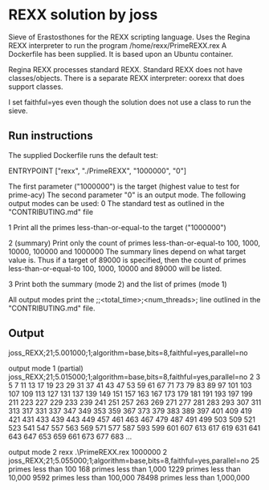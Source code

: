 # REXX solution by joss
Sieve of Erastosthones for the REXX scripting language.
Uses the Regina REXX interpreter to run the program /home/rexx/PrimeREXX.rex
A Dockerfile has been supplied. It is based upon an Ubuntu container.

Regina REXX processes standard REXX. Standard REXX does not have classes/objects.
There is a separate REXX interpreter: oorexx that does support classes.

I set faithful=yes even though the solution does not use a class to run the sieve.
## Run instructions
The supplied Dockerfile runs the default test:

ENTRYPOINT ["rexx", "./PrimeREXX", "1000000", "0"]

The first parameter ("1000000") is the target (highest value to test for prime-acy)
The second parameter "0" is an output mode. The following output modes can be used:
0   The standard test as outlined in the "CONTRIBUTING.md" file

1   Print all the primes less-than-or-equal-to the target ("1000000")

2   (summary) Print only the count of primes less-than-or-equal-to 100, 1000, 10000, 100000 and 1000000
    The summary lines depend on what target value is. Thus if a target of 89000 is specified, then
    the count of primes less-than-or-equal-to 100, 1000, 10000 and 89000 will be listed.

3   Print both the summary (mode 2) and the list of primes (mode 1)

All output modes print the <label>;<iterations>;<total_time>;<num_threads>;<tags> line outlined in
the "CONTRIBUTING.md" file.


## Output
joss_REXX;21;5.001000;1;algorithm=base,bits=8,faithful=yes,parallel=no

output mode 1 (partial)
joss_REXX;21;5.015000;1;algorithm=base,bits=8,faithful=yes,parallel=no
       2       3       5       7      11      13      17      19      23      29      31      37      41      43      47      53      59      61      67      71
      73      79      83      89      97     101     103     107     109     113     127     131     137     139     149     151     157     163     167     173
     179     181     191     193     197     199     211     223     227     229     233     239     241     251     257     263     269     271     277     281
     283     293     307     311     313     317     331     337     347     349     353     359     367     373     379     383     389     397     401     409
     419     421     431     433     439     443     449     457     461     463     467     479     487     491     499     503     509     521     523     541
     547     557     563     569     571     577     587     593     599     601     607     613     617     619     631     641     643     647     653     659
     661     673     677     683 ...

output mode 2
rexx .\PrimeREXX.rex 1000000 2
joss_REXX;21;5.055000;1;algorithm=base,bits=8,faithful=yes,parallel=no
25 primes less than 100
168 primes less than 1,000
1229 primes less than 10,000
9592 primes less than 100,000
78498 primes less than 1,000,000
